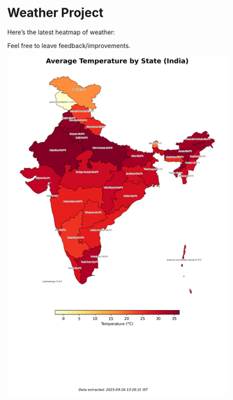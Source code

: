 # Weather Project

Here’s the latest heatmap of weather:

Feel free to leave feedback/improvements.

![India Heatmap](docs/assets/india_heatmap.png?v=D645CA)
